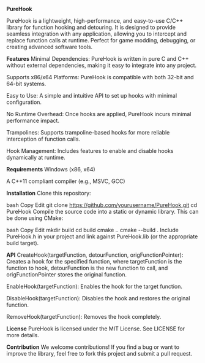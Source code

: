 **PureHook**


PureHook is a lightweight, high-performance, and easy-to-use C/C++ library for function hooking and detouring. It is designed to provide seamless integration with any application, allowing you to intercept and replace function calls at runtime. Perfect for game modding, debugging, or creating advanced software tools.

**Features**
Minimal Dependencies: PureHook is written in pure C and C++ without external dependencies, making it easy to integrate into any project.

Supports x86/x64 Platforms: PureHook is compatible with both 32-bit and 64-bit systems.

Easy to Use: A simple and intuitive API to set up hooks with minimal configuration.

No Runtime Overhead: Once hooks are applied, PureHook incurs minimal performance impact.

Trampolines: Supports trampoline-based hooks for more reliable interception of function calls.

Hook Management: Includes features to enable and disable hooks dynamically at runtime.

**Requirements**
Windows (x86, x64)

A C++11 compliant compiler (e.g., MSVC, GCC)

**Installation**
Clone this repository:

bash
Copy
Edit
git clone https://github.com/yourusername/PureHook.git
cd PureHook
Compile the source code into a static or dynamic library. This can be done using CMake:

bash
Copy
Edit
mkdir build
cd build
cmake ..
cmake --build .
Include PureHook.h in your project and link against PureHook.lib (or the appropriate build target).

**API**
CreateHook(targetFunction, detourFunction, origFunctionPointer): Creates a hook for the specified function, where targetFunction is the function to hook, detourFunction is the new function to call, and origFunctionPointer stores the original function.

EnableHook(targetFunction): Enables the hook for the target function.

DisableHook(targetFunction): Disables the hook and restores the original function.

RemoveHook(targetFunction): Removes the hook completely.

**License**
PureHook is licensed under the MIT License. See LICENSE for more details.

**Contribution**
We welcome contributions! If you find a bug or want to improve the library, feel free to fork this project and submit a pull request.
